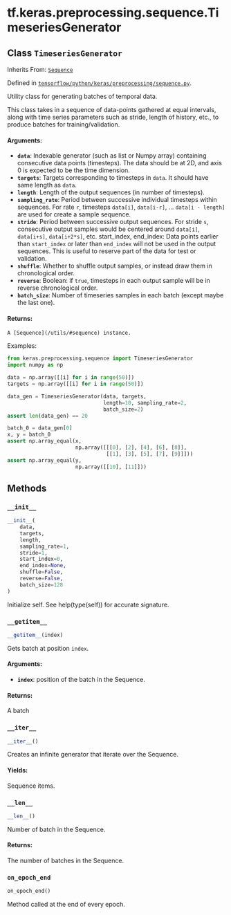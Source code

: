<div itemscope itemtype="http://developers.google.com/ReferenceObject">
<meta itemprop="name" content="tf.keras.preprocessing.sequence.TimeseriesGenerator" />
<meta itemprop="property" content="__getitem__"/>
<meta itemprop="property" content="__init__"/>
<meta itemprop="property" content="__iter__"/>
<meta itemprop="property" content="__len__"/>
<meta itemprop="property" content="on_epoch_end"/>
</div>

# tf.keras.preprocessing.sequence.TimeseriesGenerator

## Class `TimeseriesGenerator`

Inherits From: [`Sequence`](../../../../tf/keras/utils/Sequence.md)



Defined in [`tensorflow/python/keras/preprocessing/sequence.py`](https://www.tensorflow.org/code/tensorflow/python/keras/preprocessing/sequence.py).

Utility class for generating batches of temporal data.

This class takes in a sequence of data-points gathered at
equal intervals, along with time series parameters such as
stride, length of history, etc., to produce batches for
training/validation.

#### Arguments:

* <b>`data`</b>: Indexable generator (such as list or Numpy array)
        containing consecutive data points (timesteps).
        The data should be at 2D, and axis 0 is expected
        to be the time dimension.
* <b>`targets`</b>: Targets corresponding to timesteps in `data`.
        It should have same length as `data`.
* <b>`length`</b>: Length of the output sequences (in number of timesteps).
* <b>`sampling_rate`</b>: Period between successive individual timesteps
        within sequences. For rate `r`, timesteps
        `data[i]`, `data[i-r]`, ... `data[i - length]`
        are used for create a sample sequence.
* <b>`stride`</b>: Period between successive output sequences.
        For stride `s`, consecutive output samples would
        be centered around `data[i]`, `data[i+s]`, `data[i+2*s]`, etc.
    start_index, end_index: Data points earlier than `start_index`
        or later than `end_index` will not be used in the output sequences.
        This is useful to reserve part of the data for test or validation.
* <b>`shuffle`</b>: Whether to shuffle output samples,
        or instead draw them in chronological order.
* <b>`reverse`</b>: Boolean: if `true`, timesteps in each output sample will be
        in reverse chronological order.
* <b>`batch_size`</b>: Number of timeseries samples in each batch
        (except maybe the last one).


#### Returns:

    A [Sequence](/utils/#sequence) instance.

Examples:

```python
from keras.preprocessing.sequence import TimeseriesGenerator
import numpy as np

data = np.array([[i] for i in range(50)])
targets = np.array([[i] for i in range(50)])

data_gen = TimeseriesGenerator(data, targets,
                               length=10, sampling_rate=2,
                               batch_size=2)
assert len(data_gen) == 20

batch_0 = data_gen[0]
x, y = batch_0
assert np.array_equal(x,
                      np.array([[[0], [2], [4], [6], [8]],
                                [[1], [3], [5], [7], [9]]]))
assert np.array_equal(y,
                      np.array([[10], [11]]))
```

## Methods

<h3 id="__init__"><code>__init__</code></h3>

``` python
__init__(
    data,
    targets,
    length,
    sampling_rate=1,
    stride=1,
    start_index=0,
    end_index=None,
    shuffle=False,
    reverse=False,
    batch_size=128
)
```

Initialize self.  See help(type(self)) for accurate signature.

<h3 id="__getitem__"><code>__getitem__</code></h3>

``` python
__getitem__(index)
```

Gets batch at position `index`.

#### Arguments:

* <b>`index`</b>: position of the batch in the Sequence.


#### Returns:

A batch

<h3 id="__iter__"><code>__iter__</code></h3>

``` python
__iter__()
```

Creates an infinite generator that iterate over the Sequence.

#### Yields:

Sequence items.

<h3 id="__len__"><code>__len__</code></h3>

``` python
__len__()
```

Number of batch in the Sequence.

#### Returns:

The number of batches in the Sequence.

<h3 id="on_epoch_end"><code>on_epoch_end</code></h3>

``` python
on_epoch_end()
```

Method called at the end of every epoch.
    



